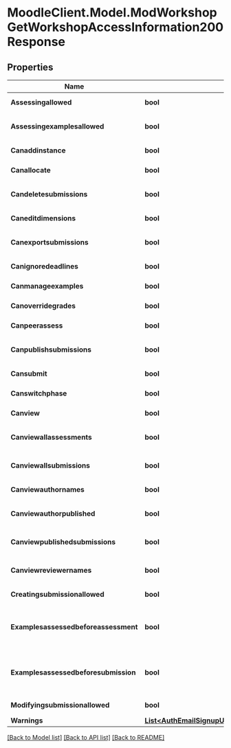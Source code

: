 # MoodleClient.Model.ModWorkshopGetWorkshopAccessInformation200Response

## Properties

Name | Type | Description | Notes
------------ | ------------- | ------------- | -------------
**Assessingallowed** | **bool** | Is the user allowed to create/edit his assessments? | [default to null]
**Assessingexamplesallowed** | **bool** | Are reviewers allowed to create/edit their assessments of the example submissions?. | [default to null]
**Canaddinstance** | **bool** | Whether the user has the capability mod/workshop:addinstance allowed. | [default to null]
**Canallocate** | **bool** | Whether the user has the capability mod/workshop:allocate allowed. | [default to null]
**Candeletesubmissions** | **bool** | Whether the user has the capability mod/workshop:deletesubmissions allowed. | [default to null]
**Caneditdimensions** | **bool** | Whether the user has the capability mod/workshop:editdimensions allowed. | [default to null]
**Canexportsubmissions** | **bool** | Whether the user has the capability mod/workshop:exportsubmissions allowed. | [default to null]
**Canignoredeadlines** | **bool** | Whether the user has the capability mod/workshop:ignoredeadlines allowed. | [default to null]
**Canmanageexamples** | **bool** | Whether the user has the capability mod/workshop:manageexamples allowed. | [default to null]
**Canoverridegrades** | **bool** | Whether the user has the capability mod/workshop:overridegrades allowed. | [default to null]
**Canpeerassess** | **bool** | Whether the user has the capability mod/workshop:peerassess allowed. | [default to null]
**Canpublishsubmissions** | **bool** | Whether the user has the capability mod/workshop:publishsubmissions allowed. | [default to null]
**Cansubmit** | **bool** | Whether the user has the capability mod/workshop:submit allowed. | [default to null]
**Canswitchphase** | **bool** | Whether the user has the capability mod/workshop:switchphase allowed. | [default to null]
**Canview** | **bool** | Whether the user has the capability mod/workshop:view allowed. | [default to null]
**Canviewallassessments** | **bool** | Whether the user has the capability mod/workshop:viewallassessments allowed. | [default to null]
**Canviewallsubmissions** | **bool** | Whether the user has the capability mod/workshop:viewallsubmissions allowed. | [default to null]
**Canviewauthornames** | **bool** | Whether the user has the capability mod/workshop:viewauthornames allowed. | [default to null]
**Canviewauthorpublished** | **bool** | Whether the user has the capability mod/workshop:viewauthorpublished allowed. | [default to null]
**Canviewpublishedsubmissions** | **bool** | Whether the user has the capability mod/workshop:viewpublishedsubmissions allowed. | [default to null]
**Canviewreviewernames** | **bool** | Whether the user has the capability mod/workshop:viewreviewernames allowed. | [default to null]
**Creatingsubmissionallowed** | **bool** | Is the given user allowed to create their submission? | [default to null]
**Examplesassessedbeforeassessment** | **bool** | Whether the given user has assessed all his required examples before assessment                 (always true if there are not examples to assessor not configured to check before assessment). | [default to null]
**Examplesassessedbeforesubmission** | **bool** | Whether the given user has assessed all his required examples before submission                 (always true if there are not examples to assess or not configured to check before submission). | [default to null]
**Modifyingsubmissionallowed** | **bool** | Is the user allowed to modify his existing submission? | [default to null]
**Warnings** | [**List&lt;AuthEmailSignupUser200ResponseWarningsInner&gt;**](AuthEmailSignupUser200ResponseWarningsInner.md) |  | [optional] 

[[Back to Model list]](../README.md#documentation-for-models) [[Back to API list]](../README.md#documentation-for-api-endpoints) [[Back to README]](../README.md)

